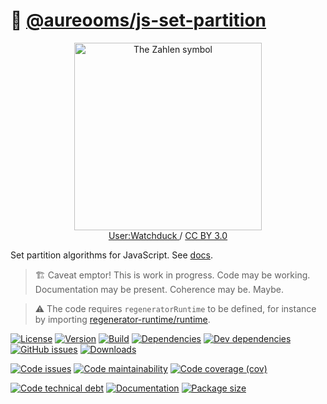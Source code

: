 :bento: [@aureooms/js-set-partition](https://aureooms.github.io/js-set-partition)
==

<p align="center">
<a href="https://en.wikipedia.org/wiki/File:Set_partitions_4;_Hasse;_circles.svg">
<img alt="The Zahlen symbol" src="https://upload.wikimedia.org/wikipedia/commons/3/32/Set_partitions_4%3B_Hasse%3B_circles.svg" width="300">
</a><br/>
<a href="https://commons.wikimedia.org/wiki/User:Watchduck">
User:Watchduck
</a>
/
<a href="https://creativecommons.org/licenses/by/3.0/deed.en">CC BY 3.0</a>
</p>

Set partition algorithms for JavaScript.
See [docs](https://aureooms.github.io/js-set-partition/index.html).

> :building_construction: Caveat emptor! This is work in progress. Code may be
> working. Documentation may be present. Coherence may be. Maybe.

> :warning: The code requires `regeneratorRuntime` to be defined, for instance by importing
> [regenerator-runtime/runtime](https://www.npmjs.com/package/regenerator-runtime).

[![License](https://img.shields.io/github/license/aureooms/js-set-partition.svg)](https://raw.githubusercontent.com/aureooms/js-set-partition/main/LICENSE)
[![Version](https://img.shields.io/npm/v/@aureooms/js-set-partition.svg)](https://www.npmjs.org/package/@aureooms/js-set-partition)
[![Build](https://img.shields.io/travis/aureooms/js-set-partition/main.svg)](https://travis-ci.org/aureooms/js-set-partition/branches)
[![Dependencies](https://img.shields.io/david/aureooms/js-set-partition.svg)](https://david-dm.org/aureooms/js-set-partition)
[![Dev dependencies](https://img.shields.io/david/dev/aureooms/js-set-partition.svg)](https://david-dm.org/aureooms/js-set-partition?type=dev)
[![GitHub issues](https://img.shields.io/github/issues/aureooms/js-set-partition.svg)](https://github.com/aureooms/js-set-partition/issues)
[![Downloads](https://img.shields.io/npm/dm/@aureooms/js-set-partition.svg)](https://www.npmjs.org/package/@aureooms/js-set-partition)

[![Code issues](https://img.shields.io/codeclimate/issues/aureooms/js-set-partition.svg)](https://codeclimate.com/github/aureooms/js-set-partition/issues)
[![Code maintainability](https://img.shields.io/codeclimate/maintainability/aureooms/js-set-partition.svg)](https://codeclimate.com/github/aureooms/js-set-partition/trends/churn)
[![Code coverage (cov)](https://img.shields.io/codecov/c/gh/aureooms/js-set-partition/main.svg)](https://codecov.io/gh/aureooms/js-set-partition)
<!--[![Code coverage (alls)](https://img.shields.io/coveralls/github/aureooms/js-set-partition/main.svg)](https://coveralls.io/r/aureooms/js-set-partition)-->
<!--[![Code coverage (clim)](https://img.shields.io/codeclimate/coverage/aureooms/js-set-partition.svg)](https://codeclimate.com/github/aureooms/js-set-partition/trends/test_coverage_new_code)-->
[![Code technical debt](https://img.shields.io/codeclimate/tech-debt/aureooms/js-set-partition.svg)](https://codeclimate.com/github/aureooms/js-set-partition/trends/technical_debt)
[![Documentation](https://aureooms.github.io/js-set-partition/badge.svg)](https://aureooms.github.io/js-set-partition/source.html)
[![Package size](https://img.shields.io/bundlephobia/minzip/@aureooms/js-set-partition)](https://bundlephobia.com/result?p=@aureooms/js-set-partition)
